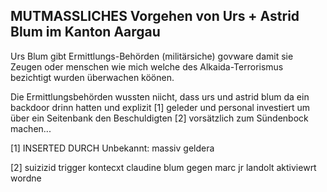 ## MUTMASSLICHES Vorgehen von Urs + Astrid Blum im Kanton Aargau

Urs Blum gibt Ermittlungs-Behörden (militärsiche) govware damit sie Zeugen oder menschen wie mich welche des Alkaida-Terrorismus bezichtigt wurden überwachen köönen.

Die Ermittlungsbehörden wussten niicht, dass urs und astrid blum da ein backdoor drinn hatten und explizit [1] geleder und personal investiert um über ein Seitenbank den Beschuldigten [2] vorsätzlich zum Sündenbock machen...


[1] INSERTED DURCH Unbekannt: massiv geldera

[2] suizizid trigger kontecxt claudine blum gegen marc jr landolt aktiviewrt wordne
